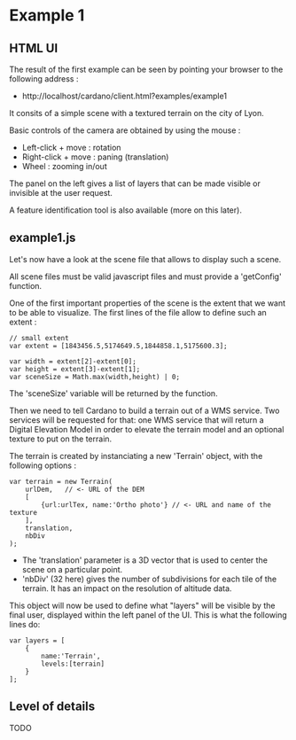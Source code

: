 Example 1
=========

HTML UI
-------

The result of the first example can be seen by pointing your browser to the following address :
* http://localhost/cardano/client.html?examples/example1

It consits of a simple scene with a textured terrain on the city of Lyon.

Basic controls of the camera are obtained by using the mouse :
* Left-click + move : rotation
* Right-click + move : paning (translation)
* Wheel : zooming in/out

The panel on the left gives a list of layers that can be made visible or invisible at the user request.

A feature identification tool is also available (more on this later).

example1.js
------------

Let's now have a look at the scene file that allows to display such a scene.

All scene files must be valid javascript files and must provide a 'getConfig' function.

One of the first important properties of the scene is the extent that we want to be able to visualize.
The first lines of the file allow to define such an extent :

    // small extent
    var extent = [1843456.5,5174649.5,1844858.1,5175600.3];
    
    var width = extent[2]-extent[0];
    var height = extent[3]-extent[1];
    var sceneSize = Math.max(width,height) | 0;
  
The 'sceneSize' variable will be returned by the function.

Then we need to tell Cardano to build a terrain out of a WMS service.
Two services will be requested for that: one WMS service that will return a Digital Elevation Model in order to elevate the terrain model and an optional texture to put on the terrain.

The terrain is created by instanciating a new 'Terrain' object, with the following options :

    var terrain = new Terrain(
        urlDem,   // <- URL of the DEM
        [
            {url:urlTex, name:'Ortho photo'} // <- URL and name of the texture
        ],
        translation,
        nbDiv
    );

* The 'translation' parameter is a 3D vector that is used to center the scene on a particular point.
* 'nbDiv' (32 here) gives the number of subdivisions for each tile of the terrain. It has an impact on the resolution of altitude data.

This object will now be used to define what "layers" will be visible by the final user, displayed within the left panel of the UI. This is what the following lines do:

    var layers = [
        {
            name:'Terrain',
            levels:[terrain]
        }
    ];

Level of details
----------------

TODO
